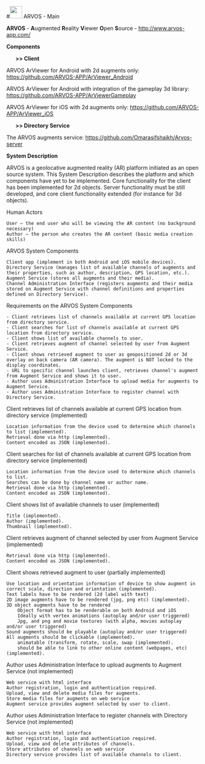 #<A href="http://github.com/ARVOS-APP/"><img src="http://arvos-app.com/images/arvos_logo_rgb-weiss32.png" width=32></img></a> ARVOS - Main

<B>ARVOS</B> - <B>A</B>ugmented <B>R</B>eality <B>V</B>iewer <B>O</B>pen <B>S</B>ource -  http://www.arvos-app.com/

<B>Components</B>

<UL><B>>> Client</B></UL>

ARVOS ArViewer for Android with 2d augments only: https://github.com/ARVOS-APP/ArViewer_Android

ARVOS ArViewer for Android with integration of the gameplay 3d library: https://github.com/ARVOS-APP/ArViewerGameplay

ARVOS ArViewer for iOS with 2d augments only: https://github.com/ARVOS-APP/ArViewer_iOS

<UL><B>>> Directory Service</B></UL> 

The ARVOS augments service: https://github.com/Omarasifshaikh/Arvos-server

<B>System Description</B>

ARVOS is a geolocative augmented reality (AR) platform initiated as an open source system. This System Description describes the platform and which components have yet to be implemented. Core functionality for the client has been implemented for 2d objects. Server functionality must be still developed, and core client functionality extended (for instance for 3d objects).

 
Human Actors

    User – the end user who will be viewing the AR content (no background necessary)
    Author – the person who creates the AR content (basic media creation skills)

 
ARVOS System Components

    Client app (implement in both Android and iOS mobile devices).
    Directory Service (manages list of available channels of augments and their properties, such as author, description, GPS location, etc.).
    Augment Service (stores all augments and their media).
    Channel Administration Interface (registers augments and their media stored on Augment Service with channel definitions and properties defined on Directory Service).

 
Requirements on the ARVOS System Components

    - Client retrieves list of channels available at current GPS location from directory service.
    - Client searches for list of channels available at current GPS location from directory service.
    - Client shows list of available channels to user.
    - Client retrieves augment of channel selected by user from Augment Service.
    - Client shows retrieved augment to user as geopositioned 2d or 3d overlay on back camera (AR camera). The augment is NOT locked to the display coordinates.
    - URL to specific channel launches client, retrieves channel's augment from Augment Service and shows it to user.
    - Author uses Administration Interface to upload media for augments to Augment Service.
    - Author uses Administration Interface to register channel with Directory Service.

 
Client retrieves list of channels available at current GPS location from directory service (implemented)

    Location information from the device used to determine which channels to list (implemented).
    Retrieval done via http (implemented).
    Content encoded as JSON (implemented).

Client searches for list of channels available at current GPS location from directory service (implemented)

    Location information from the device used to determine which channels to list.
    Searches can be done by channel name or author name.
    Retrieval done via http (implemented).
    Content encoded as JSON (implemented).
    
Client shows list of available channels to user (implemented)

    Title (implemented).
    Author (implemented).
    Thumbnail (implemented).
 
Client retrieves augment of channel selected by user from Augment Service (implemented)

    Retrieval done via http (implemented).
    Content encoded as JSON (implemented).

 
Client shows retrieved augment to user (partially implemented)

    Use location and orientation information of device to show augment in correct scale, direction and orientation (implemented).
    Text labels have to be rendered (2d label with text)
    2D image augments have to be rendered (jpg, png etc) (implemented).
    3D object augments have to be rendered
        Object format has to be renderable on both Android and iOS
        Ideally with vertex animations (autoplay and/or user triggered)
        Jpg, and png and movie textures (with alpha, movies autoplay and/or user triggered)
    Sound augments should be playable (autoplay and/or user triggered)
    All augments should be clickable (implemented).
        animatable (transform, rotate, scale, swap (implemented).
        should be able to link to other online content (webpages, etc) (implemented).

Author uses Administration Interface to upload augments to Augment Service (not implemented)

    Web service with html interface
    Author registration, login and authentication required.
    Upload, view and delete media files for augments.
    Store media files for augments on web service
    Augment service provides augment selected by user to client.

 
Author uses Administration Interface to register channels with Directory Service (not implemented)

    Web service with html interface
    Author registration, login and authentication required.
    Upload, view and delete attributes of channels.
    Store attributes of channels on web service
    Directory service provides list of available channels to client.


